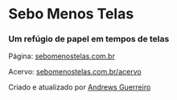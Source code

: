 # Sebo Menos Telas

### Um refúgio de papel em tempos de telas

Página: [sebomenostelas.com.br](https://sebomenostelas.com.br)

Acervo: [sebomenostelas.com.br/acervo](https://sebomenostelas.com.br/acervo)

Criado e atualizado por [Andrews Guerreiro](https://github.com/andguerreiro)
